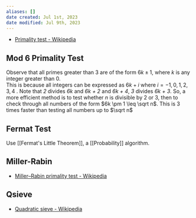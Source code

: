```yaml
---
aliases: []
date created: Jul 1st, 2023
date modified: Jul 9th, 2023
---
```

- [Primality test - Wikipedia](https://en.wikipedia.org/wiki/Primality_test)

## Mod 6 Primality Test
Observe that all primes greater than 3 are of the form $6k \pm 1$, where _k_ is any integer greater than 0.  
This is because all integers can be expressed as $6k + i$ where $i = -1, 0, 1, 2, 3, 4$ . Note that *2* divides *6k* and *6k + 2* and *6k + 4*, *3* divides *6k + 3*. So, a more efficient method is to test whether _n_ is divisible by 2 or 3, then to check through all numbers of the form $6k \pm 1 \leq \sqrt n$. This is 3 times faster than testing all numbers up to $\sqrt n$

## Fermat Test
Use [[Fermat's Little Theorem]], a [[Probability]] algorithm.

## Miller-Rabin
- [Miller–Rabin primality test - Wikipedia](https://en.wikipedia.org/wiki/Miller%E2%80%93Rabin_primality_test)

## Qsieve
- [Quadratic sieve - Wikipedia](https://en.wikipedia.org/wiki/Quadratic_sieve)
